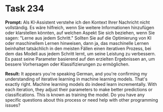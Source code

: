 # Task 234

**Prompt:** Als KI-Assistent verstehe ich den Kontext Ihrer Nachricht nicht vollständig. Es wäre hilfreich, wenn Sie weitere Informationen hinzufügen oder klarstellen könnten, auf welchen Aspekt Sie sich beziehen, wenn Sie sagen: "Lerne aus jedem Schritt." Sollten Sie auf die Optimierung von KI oder maschinellem Lernen hinweisen, dann ja, das maschinelle Lernen beinhaltet tatsächlich in den meisten Fällen einen iterativen Prozess, bei dem das Modell aus jedem Schritt lernt, um seine Leistung zu verbessern. Es passt seine Parameter basierend auf den erzielten Ergebnissen an, um bessere Vorhersagen oder Klassifizierungen zu ermöglichen.

**Result:**
It appears you're speaking German, and you're confirming my understanding of iterative learning in machine learning models. That's exactly right. Machine learning models do indeed learn incrementally. With each iteration, they adjust their parameters to make better predictions or classifications. This is known as training the model. Do you have any specific questions about this process or need help with other programming issues?
